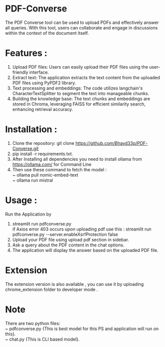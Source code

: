 # PDF-Converse
The PDF Converse tool can be used to upload PDFs and effectively answer all queries. With this tool, users can collaborate and engage in discussions within the context of the document itself. 

# Features :
1. Upload PDF files: Users can easily upload their PDF files using the user-friendly interface.
2. Extract text: The application extracts the text content from the uploaded PDF files using PyPDF2 library.
3. Text processing and embeddings: The code utilizes langchain's CharacterTextSplitter to segment the text into manageable chunks. 
4. Building the knowledge base: The text chunks and embeddings are stored in Chroma, leveraging FAISS for efficient similarity search, enhancing retrieval accuracy. 

# Installation :
1. Clone the repository: git clone https://github.com/Bhavd33p/PDF-Converse.git<br>
2. pip install -r requirements.txt.<br>
3. After Installing all dependencies you need to install ollama from https://ollama.com/ for Command Line <br>
4. Then use these command to fetch the model : <br>
~ ollama pull nomic-embed-text <br>
~ ollama run mistral<br>

# Usage :
Run the Application by <br>
1. streamlit run pdfconverse.py <br>
if Axios error 403 occurs upon uploading pdf use this : streamlit run pdfconverse.py --server.enableXsrfProtection false <br>
2. Upload your PDF file using upload pdf section in sidebar.
3. Ask a query about the PDF content in the chat options.
4. The application will display the answer based on the uploaded PDF file.

# Extension 
The extension version is also available  , you can use it by uploading chrome_extension folder to developer mode .

# Note 
There are two python files: <br>
~ pdfconverse.py {This is best model for this PS and application will run on this}. <br>
~ chat.py {This is CLI based model}. <br>
